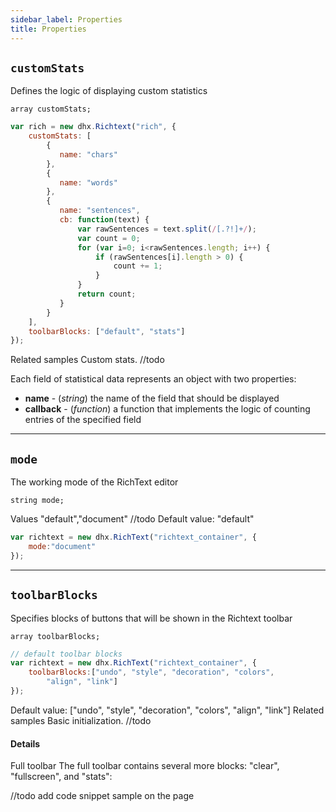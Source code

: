 ```yaml
---
sidebar_label: Properties
title: Properties
---
```



## `customStats`

Defines the logic of displaying custom statistics

`array customStats;`

<!-- :::note &nbsp;
void clear();
::: -->

```js 
var rich = new dhx.Richtext("rich", {
    customStats: [
        {
           name: "chars"
        },
        {
           name: "words"
        },
        {
           name: "sentences",
           cb: function(text) {
               var rawSentences = text.split(/[.?!]+/);
               var count = 0;
               for (var i=0; i<rawSentences.length; i++) {
                   if (rawSentences[i].length > 0) {
                       count += 1;
                   }
               }
               return count;
           }
        }
    ],
    toolbarBlocks: ["default", "stats"]
});
```

Related samples
Custom stats. //todo

Each field of statistical data represents an object with two properties:

- **name** - (*string*) the name of the field that should be displayed
- **callback** - (*function*) a function that implements the logic of counting entries of the specified field
___

## `mode`

The working mode of the RichText editor

`string mode;`

Values
"default","document" //todo
Default value: "default"


```js 
var richtext = new dhx.RichText("richtext_container", { 
    mode:"document"
});
```
___

## `toolbarBlocks`

Specifies blocks of buttons that will be shown in the Richtext toolbar

`array toolbarBlocks;`


```js 
// default toolbar blocks
var richtext = new dhx.RichText("richtext_container", { 
    toolbarBlocks:["undo", "style", "decoration", "colors", 
        "align", "link"]
});
```

Default value: ["undo", "style", "decoration", "colors", "align", "link"]
Related samples
Basic initialization. //todo

#### Details
Full toolbar
The full toolbar contains several more blocks: "clear", "fullscreen", and "stats":

//todo add code snippet sample on the page
